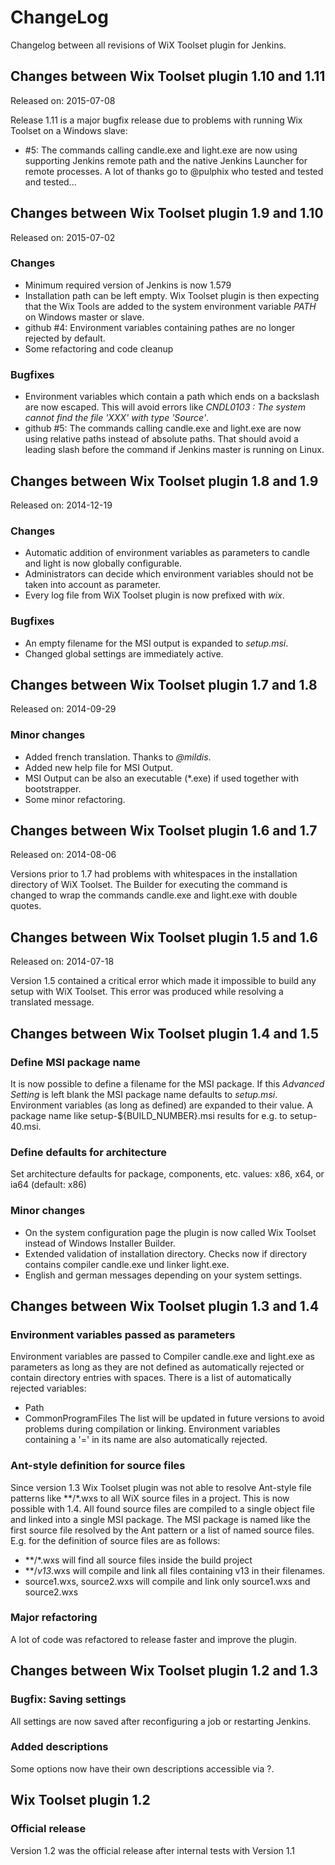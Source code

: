 ChangeLog
=========
Changelog between all revisions of WiX Toolset plugin for Jenkins.

Changes between Wix Toolset plugin 1.10 and 1.11
------------------------------------------------
Released on: 2015-07-08

Release 1.11 is a major bugfix release due to problems with running Wix Toolset on a Windows slave:
- #5: The commands calling candle.exe and light.exe are now using supporting Jenkins remote path and the native Jenkins Launcher for remote processes. A lot of thanks go to @pulphix who tested and tested and tested...

Changes between Wix Toolset plugin 1.9 and 1.10
-----------------------------------------------
Released on: 2015-07-02

### Changes
* Minimum required version of Jenkins is now 1.579
* Installation path can be left empty. Wix Toolset plugin is then expecting that the Wix Tools are added to the system environment variable _PATH_ on Windows master or slave.
* github #4: Environment variables containing pathes are no longer rejected by default.
* Some refactoring and code cleanup

### Bugfixes
* Environment variables which contain a path which ends on a backslash are now escaped. This will avoid errors like _CNDL0103 : The system cannot find the file 'XXX' with type 'Source'_.
* github #5: The commands calling candle.exe and light.exe are now using relative paths instead of absolute paths. That should avoid a leading slash before the command if Jenkins master is running on Linux.

Changes between Wix Toolset plugin 1.8 and 1.9
----------------------------------------------
Released on: 2014-12-19

### Changes
* Automatic addition of environment variables as parameters to candle and light is now globally configurable.
* Administrators can decide which environment variables should not be taken into account as parameter.
* Every log file from WiX Toolset plugin is now prefixed with _wix_.

### Bugfixes
* An empty filename for the MSI output is expanded to _setup.msi_.
* Changed global settings are immediately active.

Changes between Wix Toolset plugin 1.7 and 1.8
----------------------------------------------
Released on: 2014-09-29

### Minor changes
* Added french translation. Thanks to _@mildis_.
* Added new help file for MSI Output.
* MSI Output can be also an executable (*.exe) if used together with bootstrapper.
* Some minor refactoring.

Changes between Wix Toolset plugin 1.6 and 1.7
----------------------------------------------
Released on: 2014-08-06

Versions prior to 1.7 had problems with whitespaces in the installation directory of WiX Toolset.
The Builder for executing the command is changed to wrap the commands candle.exe and light.exe with double quotes.


Changes between Wix Toolset plugin 1.5 and 1.6
----------------------------------------------
Released on: 2014-07-18

Version 1.5 contained a critical error which made it impossible to build any setup with WiX Toolset. 
This error was produced while resolving a translated message.


Changes between Wix Toolset plugin 1.4 and 1.5
----------------------------------------------
### Define MSI package name
It is now possible to define a filename for the MSI package. If this *Advanced Setting* is left blank the MSI package name defaults to *setup.msi*.
Environment variables (as long as defined) are expanded to their value. A package name like setup-${BUILD_NUMBER}.msi results for e.g. to setup-40.msi.

### Define defaults for architecture
Set architecture defaults for package, components, etc. values: x86, x64, or ia64 (default: x86)

### Minor changes
* On the system configuration page the plugin is now called Wix Toolset instead of Windows Installer Builder.
* Extended validation of installation directory. Checks now if directory contains compiler candle.exe und linker light.exe.
* English and german messages depending on your system settings.


Changes between Wix Toolset plugin 1.3 and 1.4
----------------------------------------------
### Environment variables passed as parameters
Environment variables are passed to Compiler candle.exe and light.exe as parameters as long as they are not defined as automatically
rejected or contain directory entries with spaces. There is a list of automatically rejected variables:
* Path
* CommonProgramFiles
The list will be updated in future versions to avoid problems during compilation or linking.
Environment variables containing a '=' in its name are also automatically rejected.

### Ant-style definition for source files
Since version 1.3 Wix Toolset plugin was not able to resolve Ant-style file patterns like **/*.wxs to all WiX source files in a project.
This is now possible with 1.4. All found source files are compiled to a single object file and linked into a single MSI package.
The MSI package is named like the first source file resolved by the Ant pattern or a list of named source files. E.g. for the definition of source files are as follows:
* **/*.wxs will find all source files inside the build project
* **/*v13*.wxs will compile and link all files containing v13 in their filenames.
* source1.wxs, source2.wxs will compile and link only source1.wxs and source2.wxs

### Major refactoring
A lot of code was refactored to release faster and improve the plugin.


Changes between Wix Toolset plugin 1.2 and 1.3
----------------------------------------------
### Bugfix: Saving settings
All settings are now saved after reconfiguring a job or restarting Jenkins.

### Added descriptions
Some options now have their own descriptions accessible via ?.


Wix Toolset plugin  1.2
-----------------------
### Official release
Version 1.2 was the official release after internal tests with Version 1.1